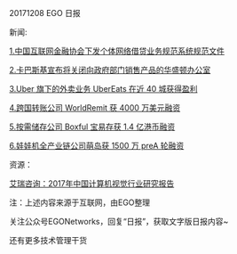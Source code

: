 20171208 EGO 日报

新闻:



[1.中国互联网金融协会下发个体网络借贷业务规范系统规范文件](http://tech.sina.com.cn/i/2017-12-08/doc-ifypnqvn1411227.shtml)

[2.卡巴斯基宣布将关闭向政府部门销售产品的华盛顿办公室](http://tech.ifeng.com/a/20171207/44795355_0.shtml)

[3.Uber 旗下的外卖业务 UberEats 在近 40 城获得盈利](http://tech.sina.com.cn/i/2017-12-08/doc-ifyppemf5796788.shtml)

[4.跨国转账公司 WorldRemit 获 4000 万美元融资](http://36kr.com/p/5106940.html)

[5.按需储存公司 Boxful 宝易存获 1.4 亿港币融资](http://www.ebrun.com/20171207/258237.shtml)

[6.娃娃机全产业链公司萌岛获 1500 万 preA 轮融资](http://biz.jrj.com.cn/2017/12/08132923763450.shtml)

资源：

[艾瑞咨询：2017年中国计算机视觉行业研究报告](http://report.iresearch.cn/report/201712/3097.shtml)

注：上述内容来源于互联网，由EGO整理

关注公众号EGONetworks，回复“日报”，获取文字版日报内容~

还有更多技术管理干货
